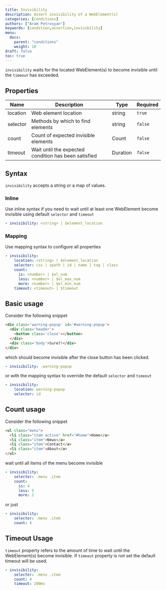 ```yaml
---
title: Invisibility
description: Assert invisibility of a WebElement(s)
categories: [conditions]
authors: ["Aram Petrosyan"]
keywords: [condition,assertion,invisibility]
menu:
  docs:
    parent: "conditions"
    weight: 10
draft: false
toc: true    
---
```


`invisibility` waits for the located WebElement(s) to become invisible until the `timeout` has exceeded.

## Properties

Name|Description|Type|Required
---|---|---|---
location|Web element location|string|`true`
selector|Methods by which to find elements|string|`false`
count|Count of expected invisible elements|Count|`false`
timeout|Wait until the expected condition has been satisfied|Duration|`false`

## Syntax

`invisibility` accepts a string or a map of values.

### Inline

Use inline syntax if you need to wait until at least one WebElement become invisible using default `selector` and `timeout`

```yaml
- invisibility: <string> | $element_location
```

### Mapping

Use mapping syntax to configure all properties

```yaml
- invisibility:
    location: <string> | $element_location
    selector: css | xpath | id | name | tag | class
    count:
      is: <number> | $el_num
      less: <number> | $el_max_num
      more: <number> | $el_min_num
    timeout: <timeout> | $timeout
```

## Basic usage

Consider the following snippet  

```HTML
<div class='warning-popup' id='#warning-popup'>
  <div class='header'>
    <button class='close'></button>
  </div>
  <div class='body'>Sure?!</div>
</div>
```

which should become invisible after the close button has been clicked.

```yaml
- invisibility: .warning-popup
```

or with the mapping syntax to override the default `selector` and `timeout`

```yaml
- invisibility:
    location: warning-popup
    selector: id
```

## Count usage

Consider the following snippet

```HTML
<ul class="menu">
  <li class="item active" href="#home">Home</a>
  <li class="item">News</a>
  <li class="item">Contact</a>
  <li class="item">About</a>
</ul>
```

wait until all items of the menu become invisible


```yaml
- invisibility:
    selector: .menu .item
    count:
      is: 4
      less: 5
      more: 2
```

or just

```yaml
- invisibility:
    selector: .menu .item
    count: 4
```

## Timeout Usage

`timeout` property refers to the amount of time to wait until the WebElement(s) become invisible. If `timeout` property is not set the default timeout will be used.

```yaml
- invisibility:
    selector: .menu .item
    count: 4
    timeout: 200ms
```
